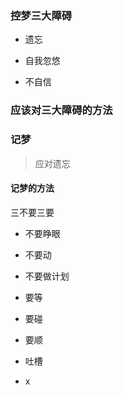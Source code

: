 

### 控梦三大障碍

- 遗忘

- 自我忽悠

- 不自信



### 应该对三大障碍的方法

### 记梦

> 应对遗忘

#### 记梦的方法

三不要三要

- 不要睁眼
- 不要动
- 不要做计划
- 要等
- 要碰
- 要顺

- 吐槽

  

- x

